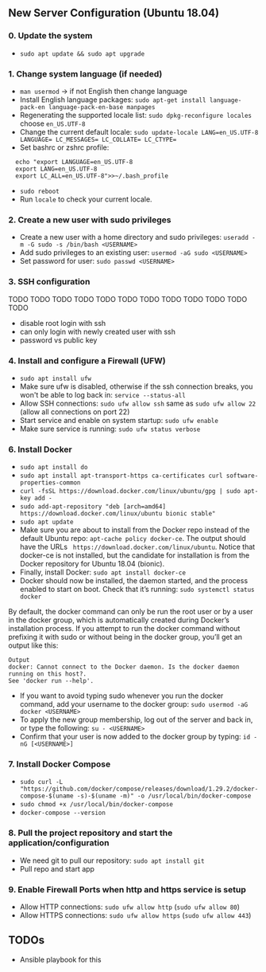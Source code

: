 ## New Server Configuration (Ubuntu 18.04)

### 0. Update the system
 * `sudo apt update && sudo apt upgrade`

### 1. Change system language (if needed)
 * `man usermod` -> if not English then change language
 * Install English language packages: `sudo apt-get install language-pack-en language-pack-en-base manpages`
 * Regenerating the supported locale list: `sudo dpkg-reconfigure locales` choose `en_US.UTF-8`
 * Change the current default locale: `sudo update-locale LANG=en_US.UTF-8 LANGUAGE= LC_MESSAGES= LC_COLLATE= LC_CTYPE=`
 * Set bashrc or zshrc profile: 
  ```
    echo "export LANGUAGE=en_US.UTF-8
    export LANG=en_US.UTF-8
    export LC_ALL=en_US.UTF-8">>~/.bash_profile
  ```
 * `sudo reboot`
 * Run `locale` to check your current locale.

### 2. Create a new user with sudo privileges
 * Create a new user with a home directory and sudo privileges:  `useradd -m -G sudo -s /bin/bash <USERNAME>`
 * Add sudo privileges to an existing user: `usermod -aG sudo <USERNAME>`
 * Set password for user: `sudo passwd <USERNAME>`

### 3. SSH configuration
TODO TODO TODO TODO TODO TODO TODO TODO TODO TODO TODO TODO 
 * disable root login with ssh
 * can only login with newly created user with ssh
 * password vs public key

### 4. Install and configure a Firewall (UFW)
 * `sudo apt install ufw`
 * Make sure ufw is disabled, otherwise if the ssh connection breaks, you won't be able to log back in: `service --status-all`
 * Allow SSH connections: `sudo ufw allow ssh` same as `sudo ufw allow 22` (allow all connections on port 22)
 * Start service and enable on system startup: `sudo ufw enable`
 * Make sure service is running: `sudo ufw status verbose`

### 6. Install Docker
 * `sudo apt install do`
 * `sudo apt install apt-transport-https ca-certificates curl software-properties-common`
 * `curl -fsSL https://download.docker.com/linux/ubuntu/gpg | sudo apt-key add -`
 * `sudo add-apt-repository "deb [arch=amd64] https://download.docker.com/linux/ubuntu bionic stable"`
 * `sudo apt update`
 * Make sure you are about to install from the Docker repo instead of the default Ubuntu repo: `apt-cache policy docker-ce`. The output should have the URLs ` https://download.docker.com/linux/ubuntu`. Notice that docker-ce is not installed, but the candidate for installation is from the Docker repository for Ubuntu 18.04 (bionic). 
 * Finally, install Docker: `sudo apt install docker-ce`
 * Docker should now be installed, the daemon started, and the process enabled to start on boot. Check that it’s running: `sudo systemctl status docker`

By default, the docker command can only be run the root user or by a user in the docker group, which is automatically created during Docker’s installation process. If you attempt to run the docker command without prefixing it with sudo or without being in the docker group, you’ll get an output like this:

    Output
    docker: Cannot connect to the Docker daemon. Is the docker daemon running on this host?.
    See 'docker run --help'.

 * If you want to avoid typing sudo whenever you run the docker command, add your username to the docker group: `sudo usermod -aG docker <USERNAME>`
 * To apply the new group membership, log out of the server and back in, or type the following: `su - <USERNAME>`
 * Confirm that your user is now added to the docker group by typing: `id -nG [<USERNAME>]`

### 7. Install Docker Compose
 * `sudo curl -L "https://github.com/docker/compose/releases/download/1.29.2/docker-compose-$(uname -s)-$(uname -m)" -o /usr/local/bin/docker-compose`
 * `sudo chmod +x /usr/local/bin/docker-compose`
 * `docker-compose --version`

### 8. Pull the project repository and start the application/configuration
 * We need git to pull our repository: `sudo apt install git`
 * Pull repo and start app

### 9. Enable Firewall Ports when http and https service is setup
 * Allow HTTP connections: `sudo ufw allow http` (`sudo ufw allow 80`)
 * Allow HTTPS connections: `sudo ufw allow https` (`sudo ufw allow 443`)



## TODOs
 * Ansible playbook for this
